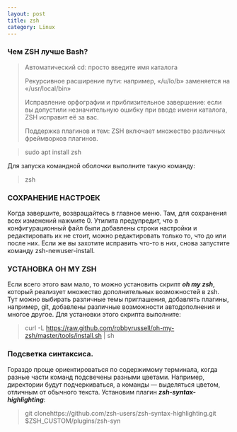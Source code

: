 ```yaml
---
layout: post
title: zsh
category: Linux
---
```

### Чем ZSH лучше Bash?

 >Автоматический cd: просто введите имя каталога
> 
>Рекурсивное расширение пути: например, «/u/lo/b» заменяется на «/usr/local/bin»
>
 >Исправление орфографии и приблизительное завершение: если вы допустили незначительную ошибку 
 при вводе имени каталога, ZSH исправит её за вас.
>
>Поддержка плагинов и тем: ZSH включает множество различных фреймворков плагинов.

> sudo apt install zsh

Для запуска командной оболочки выполните такую команду:

> zsh


### СОХРАНЕНИЕ НАСТРОЕК

Когда завершите, возвращайтесь в главное меню. Там, для сохранения всех изменений нажмите 0. Утилита предупредит, что в конфигурационный файл были добавлены строки настройки и редактировать их не стоит, можно редактировать только то, что до или после них. Если же вы захотите исправить что-то в них, снова запустите команду zsh-newuser-install.

### УСТАНОВКА OH MY ZSH

Если всего этого вам мало, то можно установить скрипт ***oh my zsh***, который реализует множество 
 дополнительных возможностей в zsh. Тут можно выбирать различные темы приглашения, добавлять 
 плагины, например, git, добавлены различные возможности автодополнения и многое другое. Для 
установки этого скрипта выполните:

>curl -L https://raw.github.com/robbyrussell/oh-my-zsh/master/tools/install.sh | sh

### Подсветка синтаксиса.

  Гораздо проще ориентироваться по содержимому терминала, когда разные части команд подсвечены 
   разными цветами. Например, директории будут подчеркиваться, а команды — выделяться цветом, 
  отличным от обычного текста. Установим плагин ***zsh-syntax-highlighting***:

> git clonehttps://github.com/zsh-users/zsh-syntax-highlighting.git $ZSH_CUSTOM/plugins/zsh-syn

